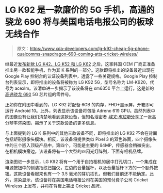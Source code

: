 # LG K92 是一款廉价的 5G 手机，高通的骁龙 690 将与美国电话电报公司的板球无线合作

> 原文：<https://www.xda-developers.com/lg-k92-cheap-5g-phone-qualcomms-snapdragon-690-coming-atts-cricket-wireless/>

继最近[发布新款 LG K42、LG K52 和 LG K62](https://www.xda-developers.com/lg-k62-k52-k42-mil-std-810g-compliance-mid-range/) 之后，这家韩国 OEM 厂商正准备推出另一款智能手机，作为其 K 系列的一部分。这款即将推出的设备最近出现在 Google Play 控制台的认证设备列表中，透露了一些关键规格。Google Play 控制台列表显示，即将推出的设备将被称为 LG K92 5G，型号名称为 LM-K920，代号为 acexlm。该清单进一步揭示了该设备将在 sm6350 平台上运行，这是新的[高通骁龙 690](https://www.xda-developers.com/qualcomm-snapdragon-690-5g-chip/) 5G 芯片组的零件号。

正如你在附图中看到的，LG K92 将配备 6GB 的内存，FHD+显示屏，开箱即可运行 Android 10。此外，列表显示该设备将包括 Adreno 619 GPU。虽然列表中的图像没有让我们清楚地看到这款设备，但知名泄密者 [*埃文·布拉斯*分享了](https://app.voice.com/post/@evan/lg-k92-5g-for-cricket-wireless-1601746381-1)一张高分辨率渲染图，揭示了关于这款设备的更多信息。

与上面提到的 LG K 系列中的其他三款设备不同，即将推出的 LG K92 不会在背面包括矩形摄像头模块。相反，该设备将提供类似 Pixel 3 的双色饰面，四个摄像头中的三个嵌入顶级产品中。第四个，可能是主要的 64MP，传感器会稍微突出。在相机模块旁边，该设备将有一个大型的四闪光灯阵列，下面有相机品牌。

渲染图进一步显示，LG K92 将有一个用于自拍相机的居中打孔切口，一个集成在电源按钮中的侧装指纹扫描仪，左边的音量摇杆，以及音量摇杆下方的一个额外按钮。这款设备看起来也有一个 3.5 毫米的耳机插孔，但我们目前还不能确定。此外，渲染显示，该设备将在美国电话电报公司在美国的预付费子公司 Cricket Wireless 上发布，并将在背板上突出 Cricket 品牌。